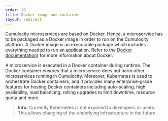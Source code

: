 ```yaml
---
order: 20
title: Docker image and container
layout: redirect
---
```


Cumulocity microservices are based on Docker. Hence, a microservice has to be packaged as a Docker image in order to run on the Cumulocity platform. A Docker image is an executable package which includes everything needed to run an application. Refer to the [Docker documentation](https://docs.Docker.com/get-started/)) for more information about Docker.  

A microservice is executed in a Docker container during runtime. The Docker container ensures that a microservice does not harm other microservices running in Cumulocity. Moreover, Kubernetes is used to orchestrate Docker containers, and it provides many enterprise-grade features for hosting Docker containers including auto-scaling, high availability, load balancing, rolling upgrades to limit downtime, resource quota and more.

>**Info:** Currently Kubernetes is not exposed to developers or users. This allows changing of the underlying infrastructure in the future.
